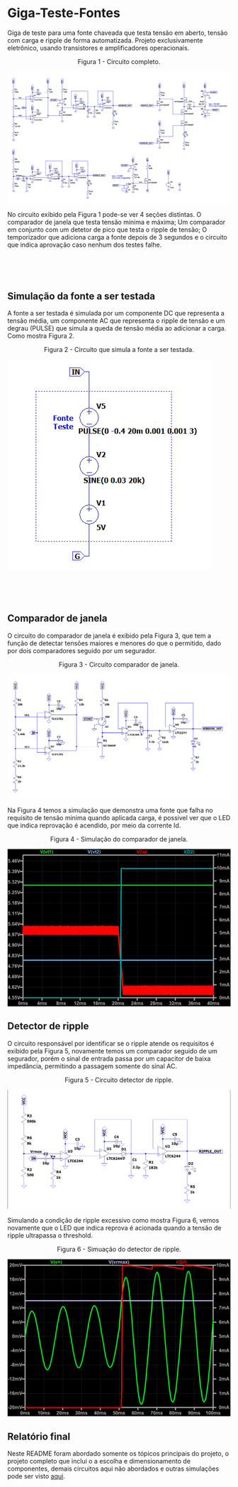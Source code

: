 # Giga-Teste-Fontes
Giga de teste para uma fonte chaveada que testa tensão em aberto, tensão com carga e ripple de forma automatizada. Projeto exclusivamente eletrônico, usando transistores e amplificadores operacionais.

<p align="center">
Figura 1 - Circuito completo.
</p>

![](images/Circuito_completo.png)

No circuito exibido pela Figura 1 pode-se ver 4 seções distintas. O comparador de janela que testa tensão minima e máxima; Um comparador em conjunto com um detetor de pico que testa o ripple de tensão; O temporizador que adiciona carga a fonte depois de 3 segundos e o circuito que indica aprovação caso nenhum dos testes falhe.

<br/><br/><br/>

## Simulação da fonte a ser testada
A fonte a ser testada é simulada por um componente DC que representa a tensão média, um componente AC que representa o ripple de tensão e um degrau (PULSE) que simula a queda de tensão média ao adicionar a carga. Como mostra Figura 2.

<p align="center">
Figura 2 - Circuito que simula a fonte a ser testada.
</p>

![](images/Circuit_fonte_teste.png)

<br/><br/><br/>

## Comparador de janela
O circuito do comparador de janela é exibido pela Figura 3, que tem a função de detectar tensões maiores e menores do que o permitido, dado por dois comparadores seguido por um segurador.

<p align="center">
Figura 3 - Circuito comparador de janela.
</p>

![](images/Circuito_comparador_janela.png)

Na Figura 4 temos a simulação que demonstra uma fonte que falha no requisito de tensão minima quando aplicada carga, é possivel ver que o LED que indica reprovação é acendido, por meio da corrente Id.

<p align="center">
Figura 4 - Simulação do comparador de janela.
</p>

![](images/comp.png)

## Detector de ripple
O circuito responsável por identificar se o ripple atende os requisitos é exibido pela Figura 5, novamente temos um comparador seguido de um segurador, porém o sinal de entrada passa por um capacitor de baixa impedância, permitindo a passagem somente do sinal AC.

<p align="center">
Figura 5 - Circuito detector de ripple.
</p>

![](images/Circuito_detector_ripple.png)

Simulando a condição de ripple excessivo como mostra Figura 6, vemos novamente que o LED que indica reprova é acionada quando a tensão de ripple ultrapassa o threshold.

<p align="center">
Figura 6 - Simuação do detector de ripple.
</p>

![](images/ripple.png)

## Relatório final
Neste README foram abordado somente os tópicos principais do projeto, o projeto completo que inclui o a escolha e dimensionamento de componentes, demais circuitos aqui não abordados e outras simulações pode ser visto <a href="Realtório final.pdf" class="image fit">aqui</a>.


